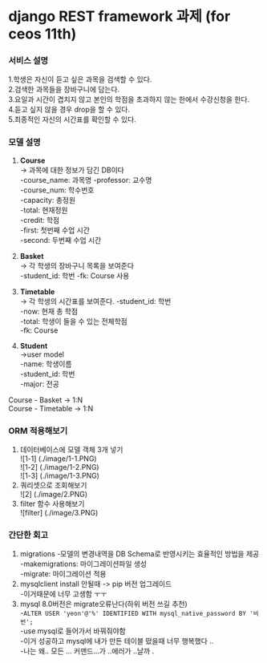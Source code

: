 # django REST framework 과제 (for ceos 11th)



### 서비스 설명
1.학생은 자신이 듣고 싶은 과목을 검색할 수 있다.   
2.검색한 과목들을 장바구니에 담는다.   
3.요일과 시간이 겹치지 않고 본인의 학점을 초과하지 않는 한에서 수강신청을 한다.   
4.듣고 싶지 않을 경우 drop을 할 수 있다.   
5.최종적인 자신의 시간표를 확인할 수 있다.

### 모델 설명
1. **Course**   
-> 과목에 대한 정보가 담긴 DB이다   
-course_name: 과목명
-professor: 교수명   
-course_num: 학수번호   
-capacity: 총정원   
-total: 현재정원   
-credit: 학점   
-first: 첫번째 수업 시간   
-second: 두번째 수업 시간

2. **Basket**   
-> 각 학생의 장바구니 목록을 보여준다   
-student_id: 학번
-fk: Course 사용

3. **Timetable**   
-> 각 학생의 시간표를 보여준다.
-student_id: 학번   
-now: 현재 총 학점   
-total: 학생이 들을 수 있는 전체학점   
-fk: Course

4. **Student**   
->user model   
-name: 학생이름   
-student_id: 학번   
-major: 전공

Course - Basket -> 1:N   
Course - Timetable -> 1:N
### ORM 적용해보기
1. 데이터베이스에 모델 객체 3개 넣기   
![1-1] (./image/1-1.PNG)   
![1-2] (./image/1-2.PNG)   
![1-3] (./image/1-3.PNG)     
2. 쿼리셋으로 조회해보기   
![2] (./image/2.PNG)    
3. filter 함수 사용해보기    
![filter] (./image/3.PNG)


### 간단한 회고 
1. migrations
-모델의 변경내역을 DB Schema로 반영시키는 효율적인 방법을 제공   
-makemigrations: 마이그레이션파일 생성   
-migrate: 마이그레이션 적용
2. mysqlclient install 안될때 -> pip 버전 업그레이드   
-이거때문에 너무 고생함 ㅜㅜ
3. mysql 8.0버전은 migrate오류난다(하위 버전 쓰길 추천)   
-`ALTER USER 'yeon'@'%' IDENTIFIED WITH mysql_native_password BY '비번';`   
-use mysql로 들어가서 바꿔줘야함    
-이거 성공하고 mysql에 내가 만든 테이블 떴을때 너무 행복했다 ..   
-나는 왜.. 모든 ... 커맨드...가 ..에러가 ..날까 .
